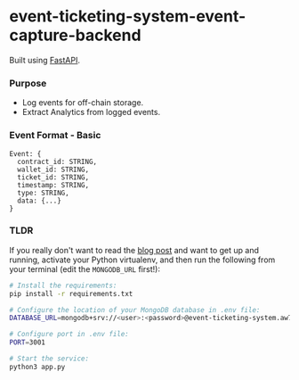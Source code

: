 # event-ticketing-system-event-capture-backend

Built using [FastAPI](https://fastapi.tiangolo.com/). 


### Purpose
- Log events for off-chain storage.
- Extract Analytics from logged events.

### Event Format - Basic
```
Event: {
  contract_id: STRING,
  wallet_id: STRING,
  ticket_id: STRING,
  timestamp: STRING,
  type: STRING,
  data: {...}
}
```

### TLDR

If you really don't want to read the [blog post](https://developer.mongodb.com/quickstart/python-quickstart-fastapi/) and want to get up and running,
activate your Python virtualenv, and then run the following from your terminal (edit the `MONGODB_URL` first!):

```bash
# Install the requirements:
pip install -r requirements.txt

# Configure the location of your MongoDB database in .env file:
DATABASE_URL=mongodb+srv://<user>:<password>@event-ticketing-system.aw7bjsx.mongodb.net/?retryWrites=true&w=majority

# Configure port in .env file:
PORT=3001

# Start the service:
python3 app.py
```
